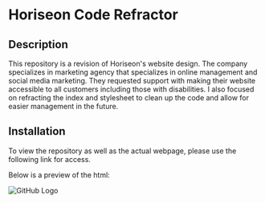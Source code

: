 # Horiseon Code Refractor

## Description
This repository is a revision of Horiseon's website design. The company specializes in marketing agency that specializes in online management and social media marketing. They requested support with making their website accessible to all customers including those with disabilities. I also focused on refracting the index and stylesheet to clean up the code and allow for easier management in the future.

## Installation
To view the repository as well as the actual webpage, please use the following link for access.

Below is a preview of the html:

![GitHub Logo](/assets/images/Horisen_html.png)